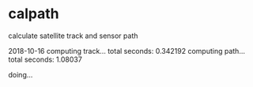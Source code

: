 # calpath
calculate satellite track and sensor path

2018-10-16
computing track...
total seconds: 0.342192
computing path...
total seconds: 1.08037

doing...

